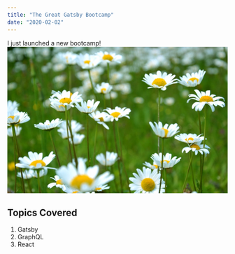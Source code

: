 ```yaml
---
title: "The Great Gatsby Bootcamp"
date: "2020-02-02"
---
```


I just launched a new bootcamp!
![Image](./image.jpg)

## Topics Covered

1. Gatsby
2. GraphQL
3. React
